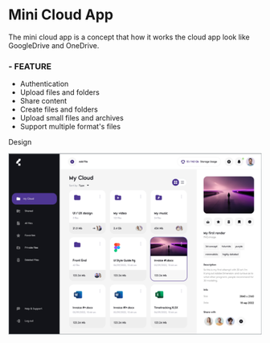 # Mini Cloud App

The mini cloud app is a concept that how it works the cloud app look like GoogleDrive and OneDrive.



### - FEATURE

* Authentication
* Upload files and folders
* Share content
* Create files and folders
* Upload small files and archives
* Support multiple format's files





Design

![](./Screen%20Shot%202022-10-10%20at%203.58.36%20PM.png)
